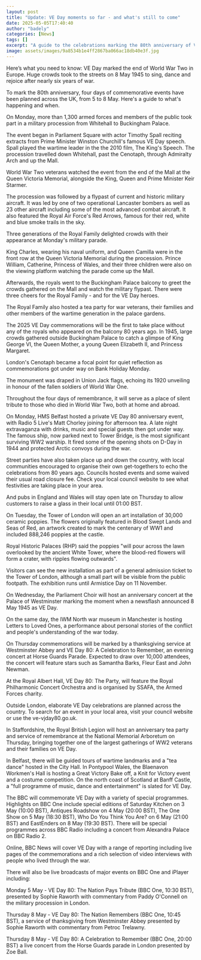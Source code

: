 ```yaml
---
layout: post
title: "Update: VE Day moments so far - and what's still to come"
date: 2025-05-05T17:40:40
author: "badely"
categories: [News]
tags: []
excerpt: "A guide to the celebrations marking the 80th anniversary of VE day."
image: assets/images/9a8534b1e4ff2867ba066ac18db40e3f.jpg
---
```


Here’s what you need to know: VE Day marked the end of World War Two in Europe. Huge crowds took to the streets on 8 May 1945 to sing, dance and rejoice after nearly six years of war.

To mark the 80th anniversary, four days of commemorative events have been planned across the UK, from 5 to 8 May. Here's a guide to what's happening and when.

On Monday, more than 1,300 armed forces and members of the public took part in a military procession from Whitehall to Buckingham Palace.

The event began in Parliament Square with actor Timothy Spall reciting extracts from Prime Minister Winston Churchill's famous VE Day speech. Spall played the wartime leader in the the 2010 film, The King's Speech. The procession travelled down Whitehall, past the Cenotaph, through Admiralty Arch and up the Mall.

World War Two veterans watched the event from the end of the Mall at the Queen Victoria Memorial, alongside the King, Queen and Prime Minister Keir Starmer. 

The procession was followed by a flypast of current and historic military aircraft. It was led by one of two operational Lancaster bombers as well as 23 other aircraft including some of the most advanced combat aircraft. It also featured the Royal Air Force's Red Arrows, famous for their red, white and blue smoke trails in the sky.

Three generations of the Royal Family delighted crowds with their appearance at Monday's military parade. 

King Charles, wearing his naval uniform, and Queen Camilla were in the front row at the Queen Victoria Memorial during the procession. Prince William, Catherine, Princess of Wales, and their three children were also on the viewing platform watching the parade come up the Mall.

Afterwards, the royals went to the Buckingham Palace balcony to greet the crowds gathered on the Mall and watch the military flypast. There were three cheers for the Royal Family - and for the VE Day heroes.

The Royal Family also hosted a tea party for war veterans, their families and other members of the wartime generation in the palace gardens.

The 2025 VE Day commemorations will be the first to take place without any of the royals who appeared on the balcony 80 years ago. In 1945, large crowds gathered outside Buckingham Palace to catch a glimpse of King George VI, the Queen Mother, a young Queen Elizabeth II, and Princess Margaret.

London's Cenotaph became a focal point for quiet reflection as commemorations got under way on Bank Holiday Monday.

The monument was draped in Union Jack flags, echoing its 1920 unveiling in honour of the fallen soldiers of World War One.

Throughout the four days of remembrance, it will serve as a place of silent tribute to those who died in World War Two, both at home and abroad.

On Monday, HMS Belfast hosted a private VE Day 80 anniversary event, with Radio 5 Live's Matt Chorley joining for afternoon tea. A late night extravaganza with drinks, music and special guests then got under way. The famous ship, now parked next to Tower Bridge, is the most significant surviving WW2 warship. It fired some of the opening shots on D-Day in 1944 and protected Arctic convoys during the war.

Street parties have also taken place up and down the country, with local communities encouraged to organise their own get-togethers to echo the celebrations from 80 years ago. Councils hosted events and some waived their usual road closure fee. Check your local council website to see what festivities are taking place in your area.

And pubs in England and Wales will stay open late on Thursday to allow customers to raise a glass in their local until 01:00 BST.

On Tuesday, the Tower of London will open an art installation of 30,000 ceramic poppies. The flowers originally featured in Blood Swept Lands and Seas of Red, an artwork created to mark the centenary of WW1 and included 888,246 poppies at the castle.

Royal Historic Palaces (RHP) said the poppies "will pour across the lawn overlooked by the ancient White Tower, where the blood-red flowers will form a crater, with ripples flowing outwards".

Visitors can see the new installation as part of a general admission ticket to the Tower of London, although a small part will be visible from the public footpath. The exhibition runs until Armistice Day on 11 November. 

On Wednesday, the Parliament Choir will host an anniversary concert at the Palace of Westminster marking the moment when a newsflash announced 8 May 1945 as VE Day.

On the same day, the IWM North war museum in Manchester is hosting Letters to Loved Ones, a performance about personal stories of the conflict and people's understanding of the war today.

On Thursday commemorations will be marked by a thanksgiving service at Westminster Abbey and VE Day 80: A Celebration to Remember, an evening concert at Horse Guards Parade. Expected to draw over 10,000 attendees, the concert will feature stars such as Samantha Barks, Fleur East and John Newman.

At the Royal Albert Hall, VE Day 80: The Party, will feature the Royal Philharmonic Concert Orchestra and is organised by SSAFA, the Armed Forces charity.

Outside London, elaborate VE Day celebrations are planned across the country. To search for an event in your local area, visit your council website or use the ve-vjday80.go.uk.

In Staffordshire, the Royal British Legion will host an anniversary tea party and service of remembrance at the National Memorial Arboretum on Thursday, bringing together one of the largest gatherings of WW2 veterans and their families on VE Day.

In Belfast, there will be guided tours of wartime landmarks and a "tea dance" hosted in the City Hall. In Pontypool Wales, the Blaenavon Workmen's Hall is hosting a Great Victory Bake off, a Knit for Victory event and a costume competition. On the north coast of Scotland at Banff Castle, a "full programme of music, dance and entertainment" is slated for VE Day.

The BBC will commemorate VE Day with a variety of special programmes. Highlights on BBC One include special editions of Saturday Kitchen on 3 May (10:00 BST), Antiques Roadshow on 4 May (20:00 BST), The One Show on 5 May (18:30 BST), Who Do You Think You Are? on 6 May (21:00 BST) and EastEnders on 8 May (19:30 BST). There will be special programmes across BBC Radio including a concert from Alexandra Palace on BBC Radio 2. 

Online, BBC News will cover VE Day with a range of reporting including live pages of the commemorations and a rich selection of video interviews with people who lived through the war.

There will also be live broadcasts of major events on BBC One and iPlayer including:

Monday 5 May - VE Day 80: The Nation Pays Tribute (BBC One, 10:30 BST), presented by Sophie Raworth with commentary from Paddy O'Connell on the military procession in London.

Thursday 8 May - VE Day 80: The Nation Remembers (BBC One, 10:45 BST), a service of thanksgiving from Westminster Abbey presented by Sophie Raworth with commentary from Petroc Trelawny.

Thursday 8 May - VE Day 80: A Celebration to Remember (BBC One, 20:00 BST) a live concert from the Horse Guards parade in London presented by Zoe Ball. 

